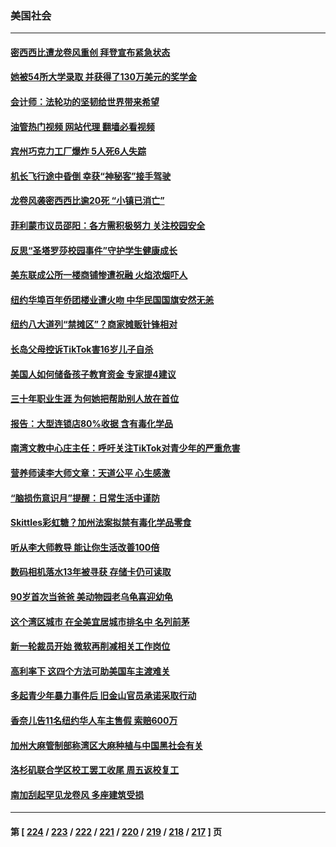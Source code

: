 ### 美国社会
---
#### [密西西比遭龙卷风重创 拜登宣布紧急状态](../../pages/ncid1078160/n13958862.md?03270045) 
#### [她被54所大学录取 并获得了130万美元的奖学金](../../pages/ncid1078160/n13958078.md?03270045) 
#### [会计师：法轮功的坚韧给世界带来希望](../../pages/ncid1078160/n13958448.md?03270045) 
#### [油管热门视频 网站代理 翻墙必看视频](http://138.2.39.72:81/youtube.html?epic-marker?03270045)
#### [宾州巧克力工厂爆炸 5人死6人失踪](../../pages/ncid1078160/n13958395.md?03270045) 
#### [机长飞行途中昏倒 幸获“神秘客”接手驾驶](../../pages/ncid1078160/n13958151.md?03270045) 
#### [龙卷风袭密西西比逾20死 “小镇已消亡”](../../pages/ncid1078160/n13958331.md?03270045) 
#### [菲利蒙市议员邵阳：各方需积极努力 关注校园安全](../../pages/ncid1078160/n13958133.md?03270045) 
#### [反思“圣塔罗莎校园事件”守护学生健康成长](../../pages/ncid1078160/n13958123.md?03270045) 
#### [美东联成公所一楼商铺惨遭祝融 火焰浓烟吓人](../../pages/ncid1078160/n13958094.md?03270045) 
#### [纽约华埠百年侨团楼业遭火吻 中华民国国旗安然无恙](../../pages/ncid1078160/n13958088.md?03270045) 
#### [纽约八大道列“禁摊区”？商家摊贩针锋相对](../../pages/ncid1078160/n13958085.md?03270045) 
#### [长岛父母控诉TikTok害16岁儿子自杀](../../pages/ncid1078160/n13958082.md?03270045) 
#### [美国人如何储备孩子教育资金 专家提4建议](../../pages/ncid1078160/n13957955.md?03270045) 
#### [三十年职业生涯 为何她把帮助别人放在首位](../../pages/ncid1078160/n13958080.md?03270045) 
#### [报告：大型连锁店80%收据 含有毒化学品](../../pages/ncid1078160/n13958066.md?03270045) 
#### [南湾文教中心庄主任：呼吁关注TikTok对青少年的严重危害](../../pages/ncid1078160/n13958058.md?03270045) 
#### [营养师读李大师文章：天道公平 心生感激](../../pages/ncid1078160/n13957940.md?03270045) 
#### [“脑损伤意识月”提醒：日常生活中谨防](../../pages/ncid1078160/n13957954.md?03270045) 
#### [Skittles彩虹糖？加州法案拟禁有毒化学品零食](../../pages/ncid1078160/n13957941.md?03270045) 
#### [听从李大师教导 能让你生活改善100倍](../../pages/ncid1078160/n13957101.md?03270045) 
#### [数码相机落水13年被寻获 存储卡仍可读取](../../pages/ncid1078160/n13957512.md?03270045) 
#### [90岁首次当爸爸 美动物园老乌龟喜迎幼龟](../../pages/ncid1078160/n13957317.md?03270045) 
#### [这个湾区城市 在全美宜居城市排名中 名列前茅](../../pages/ncid1078160/n13957476.md?03270045) 
#### [新一轮裁员开始 微软再削减相关工作岗位](../../pages/ncid1078160/n13957474.md?03270045) 
#### [高利率下 这四个方法可助美国车主渡难关](../../pages/ncid1078160/n13957238.md?03270045) 
#### [多起青少年暴力事件后 旧金山官员承诺采取行动](../../pages/ncid1078160/n13957470.md?03270045) 
#### [香奈儿告11名纽约华人车主售假 索赔600万](../../pages/ncid1078160/n13957344.md?03270045) 
#### [加州大麻管制部称湾区大麻种植与中国黑社会有关](../../pages/ncid1078160/n13957423.md?03270045) 
#### [洛杉矶联合学区校工罢工收尾 周五返校复工](../../pages/ncid1078160/n13957160.md?03270045) 
#### [南加刮起罕见龙卷风 多座建筑受损](../../pages/ncid1078160/n13957131.md?03270045) 

---
#### 第 [ [224](./224.md?03270045) / [223](./223.md?03270045) / [222](./222.md?03270045) / [221](./221.md?03270045) / [220](./220.md?03270045) / [219](./219.md?03270045) / [218](./218.md?03270045) / [217](./217.md?03270045) ] 页
